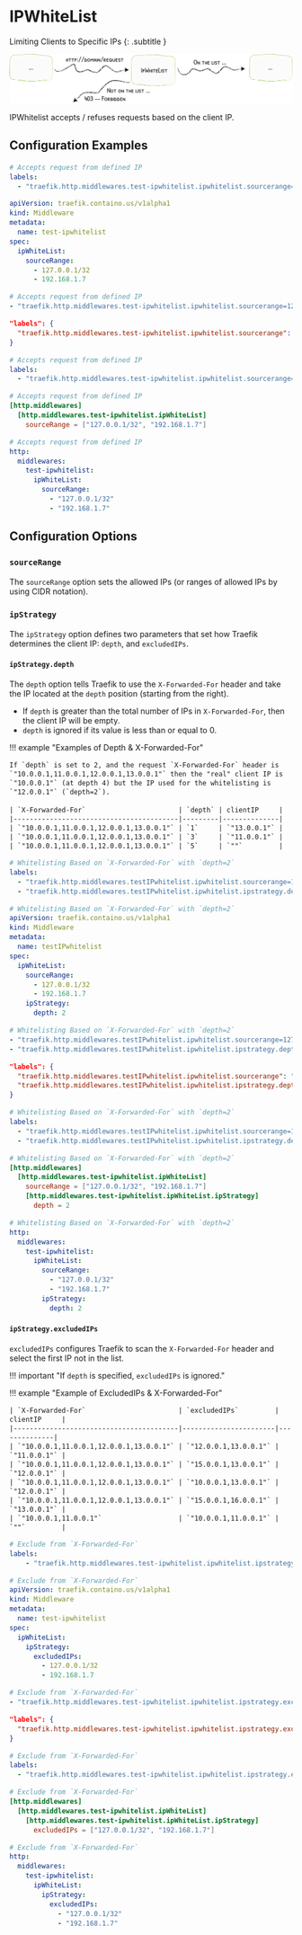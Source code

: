 # IPWhiteList

Limiting Clients to Specific IPs
{: .subtitle }

![IpWhiteList](../assets/img/middleware/ipwhitelist.png)

IPWhitelist accepts / refuses requests based on the client IP.

## Configuration Examples

```yaml tab="Docker"
# Accepts request from defined IP
labels:
  - "traefik.http.middlewares.test-ipwhitelist.ipwhitelist.sourcerange=127.0.0.1/32, 192.168.1.7"
```

```yaml tab="Kubernetes"
apiVersion: traefik.containo.us/v1alpha1
kind: Middleware
metadata:
  name: test-ipwhitelist
spec:
  ipWhiteList:
    sourceRange:
      - 127.0.0.1/32
      - 192.168.1.7
```

```yaml tab="Consul Catalog"
# Accepts request from defined IP
- "traefik.http.middlewares.test-ipwhitelist.ipwhitelist.sourcerange=127.0.0.1/32, 192.168.1.7"
```

```json tab="Marathon"
"labels": {
  "traefik.http.middlewares.test-ipwhitelist.ipwhitelist.sourcerange": "127.0.0.1/32,192.168.1.7"
}
```

```yaml tab="Rancher"
# Accepts request from defined IP
labels:
  - "traefik.http.middlewares.test-ipwhitelist.ipwhitelist.sourcerange=127.0.0.1/32, 192.168.1.7"
```

```toml tab="File (TOML)"
# Accepts request from defined IP
[http.middlewares]
  [http.middlewares.test-ipwhitelist.ipWhiteList]
    sourceRange = ["127.0.0.1/32", "192.168.1.7"]
```

```yaml tab="File (YAML)"
# Accepts request from defined IP
http:
  middlewares:
    test-ipwhitelist:
      ipWhiteList:
        sourceRange:
          - "127.0.0.1/32"
          - "192.168.1.7"
```

## Configuration Options

### `sourceRange`

The `sourceRange` option sets the allowed IPs (or ranges of allowed IPs by using CIDR notation).

### `ipStrategy`

The `ipStrategy` option defines two parameters that set how Traefik determines the client IP: `depth`, and `excludedIPs`.

#### `ipStrategy.depth`

The `depth` option tells Traefik to use the `X-Forwarded-For` header and take the IP located at the `depth` position (starting from the right).

- If `depth` is greater than the total number of IPs in `X-Forwarded-For`, then the client IP will be empty.
- `depth` is ignored if its value is less than or equal to 0.

!!! example "Examples of Depth & X-Forwarded-For"

    If `depth` is set to 2, and the request `X-Forwarded-For` header is `"10.0.0.1,11.0.0.1,12.0.0.1,13.0.0.1"` then the "real" client IP is `"10.0.0.1"` (at depth 4) but the IP used for the whitelisting is `"12.0.0.1"` (`depth=2`).

    | `X-Forwarded-For`                       | `depth` | clientIP     |
    |-----------------------------------------|---------|--------------|
    | `"10.0.0.1,11.0.0.1,12.0.0.1,13.0.0.1"` | `1`     | `"13.0.0.1"` |
    | `"10.0.0.1,11.0.0.1,12.0.0.1,13.0.0.1"` | `3`     | `"11.0.0.1"` |
    | `"10.0.0.1,11.0.0.1,12.0.0.1,13.0.0.1"` | `5`     | `""`         |

```yaml tab="Docker"
# Whitelisting Based on `X-Forwarded-For` with `depth=2`
labels:
  - "traefik.http.middlewares.testIPwhitelist.ipwhitelist.sourcerange=127.0.0.1/32, 192.168.1.7"
  - "traefik.http.middlewares.testIPwhitelist.ipwhitelist.ipstrategy.depth=2"
```

```yaml tab="Kubernetes"
# Whitelisting Based on `X-Forwarded-For` with `depth=2`
apiVersion: traefik.containo.us/v1alpha1
kind: Middleware
metadata:
  name: testIPwhitelist
spec:
  ipWhiteList:
    sourceRange:
      - 127.0.0.1/32
      - 192.168.1.7
    ipStrategy:
      depth: 2
```

```yaml tab="Consul Catalog"
# Whitelisting Based on `X-Forwarded-For` with `depth=2`
- "traefik.http.middlewares.testIPwhitelist.ipwhitelist.sourcerange=127.0.0.1/32, 192.168.1.7"
- "traefik.http.middlewares.testIPwhitelist.ipwhitelist.ipstrategy.depth=2"
```

```json tab="Marathon"
"labels": {
  "traefik.http.middlewares.testIPwhitelist.ipwhitelist.sourcerange": "127.0.0.1/32, 192.168.1.7",
  "traefik.http.middlewares.testIPwhitelist.ipwhitelist.ipstrategy.depth": "2"
}
```

```yaml tab="Rancher"
# Whitelisting Based on `X-Forwarded-For` with `depth=2`
labels:
  - "traefik.http.middlewares.testIPwhitelist.ipwhitelist.sourcerange=127.0.0.1/32, 192.168.1.7"
  - "traefik.http.middlewares.testIPwhitelist.ipwhitelist.ipstrategy.depth=2"
```

```toml tab="File (TOML)"
# Whitelisting Based on `X-Forwarded-For` with `depth=2`
[http.middlewares]
  [http.middlewares.test-ipwhitelist.ipWhiteList]
    sourceRange = ["127.0.0.1/32", "192.168.1.7"]
    [http.middlewares.test-ipwhitelist.ipWhiteList.ipStrategy]
      depth = 2
```

```yaml tab="File (YAML)"
# Whitelisting Based on `X-Forwarded-For` with `depth=2`
http:
  middlewares:
    test-ipwhitelist:
      ipWhiteList:
        sourceRange:
          - "127.0.0.1/32"
          - "192.168.1.7"
        ipStrategy:
          depth: 2
```

#### `ipStrategy.excludedIPs`

`excludedIPs` configures Traefik to scan the `X-Forwarded-For` header and select the first IP not in the list.

!!! important "If `depth` is specified, `excludedIPs` is ignored."

!!! example "Example of ExcludedIPs & X-Forwarded-For"

    | `X-Forwarded-For`                       | `excludedIPs`         | clientIP     |
    |-----------------------------------------|-----------------------|--------------|
    | `"10.0.0.1,11.0.0.1,12.0.0.1,13.0.0.1"` | `"12.0.0.1,13.0.0.1"` | `"11.0.0.1"` |
    | `"10.0.0.1,11.0.0.1,12.0.0.1,13.0.0.1"` | `"15.0.0.1,13.0.0.1"` | `"12.0.0.1"` |
    | `"10.0.0.1,11.0.0.1,12.0.0.1,13.0.0.1"` | `"10.0.0.1,13.0.0.1"` | `"12.0.0.1"` |
    | `"10.0.0.1,11.0.0.1,12.0.0.1,13.0.0.1"` | `"15.0.0.1,16.0.0.1"` | `"13.0.0.1"` |
    | `"10.0.0.1,11.0.0.1"`                   | `"10.0.0.1,11.0.0.1"` | `""`         |

```yaml tab="Docker"
# Exclude from `X-Forwarded-For`
labels:
    - "traefik.http.middlewares.test-ipwhitelist.ipwhitelist.ipstrategy.excludedips=127.0.0.1/32, 192.168.1.7"
```

```yaml tab="Kubernetes"
# Exclude from `X-Forwarded-For`
apiVersion: traefik.containo.us/v1alpha1
kind: Middleware
metadata:
  name: test-ipwhitelist
spec:
  ipWhiteList:
    ipStrategy:
      excludedIPs:
        - 127.0.0.1/32
        - 192.168.1.7
```

```yaml tab="Consul Catalog"
# Exclude from `X-Forwarded-For`
- "traefik.http.middlewares.test-ipwhitelist.ipwhitelist.ipstrategy.excludedips=127.0.0.1/32, 192.168.1.7"
```

```json tab="Marathon"
"labels": {
  "traefik.http.middlewares.test-ipwhitelist.ipwhitelist.ipstrategy.excludedips": "127.0.0.1/32, 192.168.1.7"
}
```

```yaml tab="Rancher"
# Exclude from `X-Forwarded-For`
labels:
  - "traefik.http.middlewares.test-ipwhitelist.ipwhitelist.ipstrategy.excludedips=127.0.0.1/32, 192.168.1.7"
```

```toml tab="File (TOML)"
# Exclude from `X-Forwarded-For`
[http.middlewares]
  [http.middlewares.test-ipwhitelist.ipWhiteList]
    [http.middlewares.test-ipwhitelist.ipWhiteList.ipStrategy]
      excludedIPs = ["127.0.0.1/32", "192.168.1.7"]
```

```yaml tab="File (YAML)"
# Exclude from `X-Forwarded-For`
http:
  middlewares:
    test-ipwhitelist:
      ipWhiteList:
        ipStrategy:
          excludedIPs:
            - "127.0.0.1/32"
            - "192.168.1.7"
```
